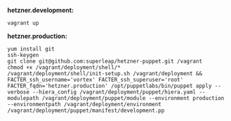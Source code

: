 **hetzner.development:**

    vagrant up

**hetzner.production:**

    yum install git
    ssh-keygen
    git clone git@github.com:superleap/hetzner-puppet.git /vagrant
    chmod +x /vagrant/deployment/shell/*
    /vagrant/deployment/shell/init-setup.sh /vagrant/deployment && FACTER_ssh_username='vortex' FACTER_ssh_superuser='root' FACTER_fqdn='hetzner.production' /opt/puppetlabs/bin/puppet apply --verbose --hiera_config /vagrant/deployment/puppet/hiera.yaml --modulepath /vagrant/deployment/puppet/module --environment production --environmentpath /vagrant/deployment/environment /vagrant/deployment/puppet/manifest/development.pp

